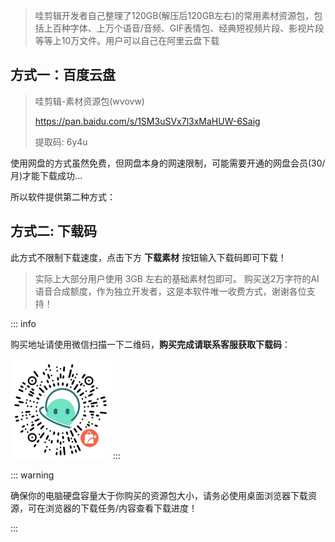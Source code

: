 
> 哇剪辑开发者自己整理了120GB(解压后120GB左右)的常用素材资源包，包括上百种字体、上万个语音/音频、GIF表情包、经典短视频片段、影视片段等等上10万文件。用户可以自己在阿里云盘下载

## 方式一：百度云盘

> 哇剪辑-素材资源包(wvovw)
> 
> https://pan.baidu.com/s/1SM3uSVx7l3xMaHUW-6Saig
> 
> 提取码: 6y4u


使用网盘的方式虽然免费，但网盘本身的网速限制，可能需要开通的网盘会员(30/月)才能下载成功...

所以软件提供第二种方式：
## 方式二: 下载码

此方式不限制下载速度，点击下方 **下载素材** 按钮输入下载码即可下载！

> 实际上大部分用户使用 3GB 左右的基础素材包即可。
> 购买送2万字符的AI语音合成额度，作为独立开发者，这是本软件唯一收费方式，谢谢各位支持！


::: info

购买地址请使用微信扫描一下二维码，**购买完成请联系客服获取下载码**：

<img src="./../public/code.jpg" style="width:160px;max-height:100%;"/>
:::


::: warning

确保你的电脑硬盘容量大于你购买的资源包大小，请务必使用桌面浏览器下载资源，可在浏览器的下载任务/内容查看下载进度！


:::




